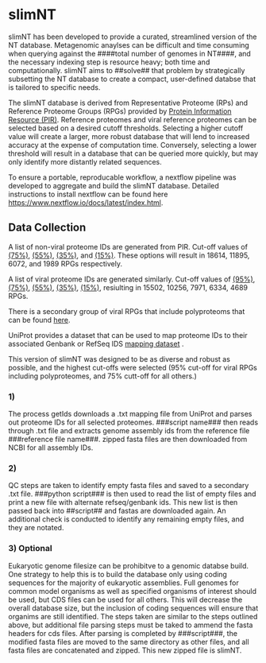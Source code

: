 # slimNT

slimNT has been developed to provide a curated, streamlined version of the NT database. Metagenomic anaylses can be difficult and time consuming when querying against the ####total number of genomes in NT####, and the necessary indexing step is resource heavy; both time and computationally. slimNT aims to ##solve## that problem by strategically subsetting the NT database to create a compact, user-defined databse that is tailored to specific needs.

The slimNT database is derived from Representative Proteome (RPs) and Reference Proteome Groups (RPGs) provided by [Protein Information Resource (PIR)](https://proteininformationresource.org/rps/). Reference proteomes and viral reference proteomes can be selected based on a desired cutoff thresholds. Selecting a higher cutoff value will create a larger, more robust database that will lend to increased accuracy at the expense of computation time. Conversely, selecting a lower threshold will result in a database that can be queried more quickly, but may only identify more distantly related sequences.

To ensure a portable, reproducable workflow, a nextflow pipeline was developed to aggregate and build the slimNT database. Detailed instructions to install nextflow can be found here https://www.nextflow.io/docs/latest/index.html. 

## Data Collection

A list of non-viral proteome IDs are generated from PIR. Cut-off values of [(75%)](https://proteininformationresource.org/rps/data/current/75/rpg-75.txt), [(55%)](https://proteininformationresource.org/rps/data/current/55/rpg-55.txt), [(35%)](https://proteininformationresource.org/rps/data/current/35/rpg-35.txt), and [(15%)](https://proteininformationresource.org/rps/data/current/15/rpg-15.txt). These options will result in 18614, 11895, 6072, and 1989 RPGs respectively. 

A list of viral proteome IDs are generated similarly. Cut-off values of [(95%)](https://proteininformationresource.org/rps/viruses/data/current/95/rpg-95.txt), [(75%)](https://proteininformationresource.org/rps/viruses/data/current/75/rpg-75.txt), [(55%)](https://proteininformationresource.org/rps/viruses/data/current/55/rpg-55.txt), [(35%)](https://proteininformationresource.org/rps/viruses/data/current/35/rpg-35.txt), [(15%)](https://proteininformationresource.org/rps/viruses/data/current/15/rpg-15.txt), resiulting in 15502, 10256, 7971, 6334, 4689 RPGs. 

There is a secondary group of viral RPGs that include polyproteoms that can be found [here](https://proteininformationresource.org/download/rps/rpg_virus_all/current/).

UniProt provides a dataset that can be used to map proteome IDs to their associated Genbank or RefSeq IDS [mapping dataset](https://www.uniprot.org/proteomes?query=*) . 

This version of slimNT was designed to be as diverse and robust as possible, and the highest cut-offs were selected (95% cut-off for viral RPGs including polyproteomes, and 75% cutt-off for all others.)

### 1) 
The process getIds downloads a .txt mapping file from UniProt and parses out proteome IDs for all selected proteomes. ###script name### then reads through .txt file and extracts genome assembly ids from the reference file ###reference file name###. zipped fasta files are then downloaded from NCBI for all assembly IDs.

### 2)
QC steps are taken to identify empty fasta files and saved to a secondary .txt file. ###python script### is then used to read the list of empty files and print a new file with alternate refseq/genbank ids. This new list is then passed back into ##script## and fastas are downloaded again. An additional check is conducted to identify any remaining empty files, and they are notated.

### 3) Optional
Eukaryotic genome filesize can be prohibitve to a genomic databse build. One strategy to help this is to build the database only using coding sequences for the majority of eukaryotic assemblies. Full genomes for common model organisms as well as specified organisms of interest should be used, but CDS files can be used for all others. This will decrease the overall database size, but the inclusion of coding sequences will ensure that organims are still identified. The steps taken are similar to the steps outlined above, but additional file parsing steps must be taked to ammend the fasta headers for cds files. After parsing is completed by ###script###, the modified fasta files are moved to the same directory as other files, and all fasta files are concatenated and zipped. This new zipped file is slimNT.

